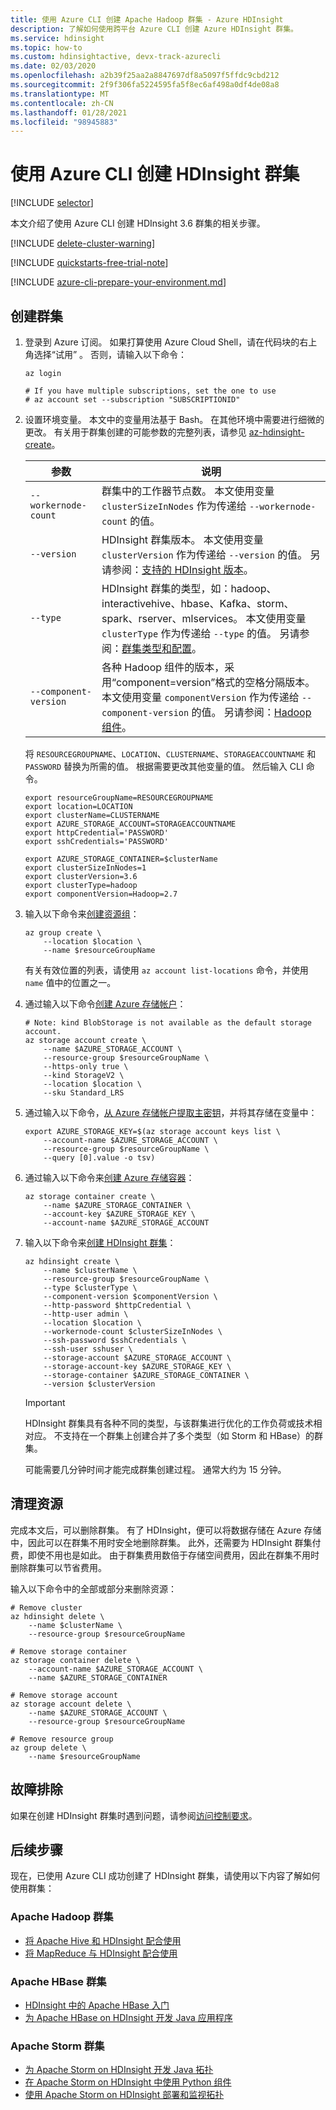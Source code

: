 ```yaml
---
title: 使用 Azure CLI 创建 Apache Hadoop 群集 - Azure HDInsight
description: 了解如何使用跨平台 Azure CLI 创建 Azure HDInsight 群集。
ms.service: hdinsight
ms.topic: how-to
ms.custom: hdinsightactive, devx-track-azurecli
ms.date: 02/03/2020
ms.openlocfilehash: a2b39f25aa2a8847697df8a5097f5ffdc9cbd212
ms.sourcegitcommit: 2f9f306fa5224595fa5f8ec6af498a0df4de08a8
ms.translationtype: MT
ms.contentlocale: zh-CN
ms.lasthandoff: 01/28/2021
ms.locfileid: "98945883"
---
```

# <a name="create-hdinsight-clusters-using-the-azure-cli"></a>使用 Azure CLI 创建 HDInsight 群集

[!INCLUDE [selector](../../includes/hdinsight-create-linux-cluster-selector.md)]

本文介绍了使用 Azure CLI 创建 HDInsight 3.6 群集的相关步骤。

[!INCLUDE [delete-cluster-warning](../../includes/hdinsight-delete-cluster-warning.md)]

[!INCLUDE [quickstarts-free-trial-note](../../includes/quickstarts-free-trial-note.md)]

[!INCLUDE [azure-cli-prepare-your-environment.md](../../includes/azure-cli-prepare-your-environment.md)]

## <a name="create-a-cluster"></a>创建群集

1. 登录到 Azure 订阅。 如果打算使用 Azure Cloud Shell，请在代码块的右上角选择“试用”  。 否则，请输入以下命令：

    ```azurecli-interactive
    az login

    # If you have multiple subscriptions, set the one to use
    # az account set --subscription "SUBSCRIPTIONID"
    ```

2. 设置环境变量。 本文中的变量用法基于 Bash。 在其他环境中需要进行细微的更改。 有关用于群集创建的可能参数的完整列表，请参见 [az-hdinsight-create](/cli/azure/hdinsight#az-hdinsight-create)。

    |参数 | 说明 |
    |---|---|
    |`--workernode-count`| 群集中的工作器节点数。 本文使用变量 `clusterSizeInNodes` 作为传递给 `--workernode-count` 的值。 |
    |`--version`| HDInsight 群集版本。 本文使用变量 `clusterVersion` 作为传递给 `--version` 的值。 另请参阅：[支持的 HDInsight 版本](./hdinsight-component-versioning.md#supported-hdinsight-versions)。|
    |`--type`| HDInsight 群集的类型，如：hadoop、interactivehive、hbase、Kafka、storm、spark、rserver、mlservices。  本文使用变量 `clusterType` 作为传递给 `--type` 的值。 另请参阅：[群集类型和配置](./hdinsight-hadoop-provision-linux-clusters.md#cluster-type)。|
    |`--component-version`|各种 Hadoop 组件的版本，采用“component=version”格式的空格分隔版本。 本文使用变量 `componentVersion` 作为传递给 `--component-version` 的值。 另请参阅：[Hadoop 组件](./hdinsight-component-versioning.md#apache-components-available-with-different-hdinsight-versions)。|

    将 `RESOURCEGROUPNAME`、`LOCATION`、`CLUSTERNAME`、`STORAGEACCOUNTNAME` 和 `PASSWORD` 替换为所需的值。 根据需要更改其他变量的值。 然后输入 CLI 命令。

    ```azurecli-interactive
    export resourceGroupName=RESOURCEGROUPNAME
    export location=LOCATION
    export clusterName=CLUSTERNAME
    export AZURE_STORAGE_ACCOUNT=STORAGEACCOUNTNAME
    export httpCredential='PASSWORD'
    export sshCredentials='PASSWORD'

    export AZURE_STORAGE_CONTAINER=$clusterName
    export clusterSizeInNodes=1
    export clusterVersion=3.6
    export clusterType=hadoop
    export componentVersion=Hadoop=2.7
    ```

3. 输入以下命令来[创建资源组](/cli/azure/group#az-group-create)：

    ```azurecli-interactive
    az group create \
        --location $location \
        --name $resourceGroupName
    ```

    有关有效位置的列表，请使用 `az account list-locations` 命令，并使用 `name` 值中的位置之一。

4. 通过输入以下命令[创建 Azure 存储帐户](/cli/azure/storage/account#az-storage-account-create)：

    ```azurecli-interactive
    # Note: kind BlobStorage is not available as the default storage account.
    az storage account create \
        --name $AZURE_STORAGE_ACCOUNT \
        --resource-group $resourceGroupName \
        --https-only true \
        --kind StorageV2 \
        --location $location \
        --sku Standard_LRS
    ```

5. 通过输入以下命令，[从 Azure 存储帐户提取主密钥](/cli/azure/storage/account/keys#az-storage-account-keys-list)，并将其存储在变量中：

    ```azurecli-interactive
    export AZURE_STORAGE_KEY=$(az storage account keys list \
        --account-name $AZURE_STORAGE_ACCOUNT \
        --resource-group $resourceGroupName \
        --query [0].value -o tsv)
    ```

6. 通过输入以下命令来[创建 Azure 存储容器](/cli/azure/storage/container#az-storage-container-create)：

    ```azurecli-interactive
    az storage container create \
        --name $AZURE_STORAGE_CONTAINER \
        --account-key $AZURE_STORAGE_KEY \
        --account-name $AZURE_STORAGE_ACCOUNT
    ```

7. 输入以下命令来[创建 HDInsight 群集](/cli/azure/hdinsight#az-hdinsight-create)：

    ```azurecli-interactive
    az hdinsight create \
        --name $clusterName \
        --resource-group $resourceGroupName \
        --type $clusterType \
        --component-version $componentVersion \
        --http-password $httpCredential \
        --http-user admin \
        --location $location \
        --workernode-count $clusterSizeInNodes \
        --ssh-password $sshCredentials \
        --ssh-user sshuser \
        --storage-account $AZURE_STORAGE_ACCOUNT \
        --storage-account-key $AZURE_STORAGE_KEY \
        --storage-container $AZURE_STORAGE_CONTAINER \
        --version $clusterVersion
    ```

    > [!IMPORTANT]  
    > HDInsight 群集具有各种不同的类型，与该群集进行优化的工作负荷或技术相对应。 不支持在一个群集上创建合并了多个类型（如 Storm 和 HBase）的群集。

    可能需要几分钟时间才能完成群集创建过程。 通常大约为 15 分钟。

## <a name="clean-up-resources"></a>清理资源

完成本文后，可以删除群集。 有了 HDInsight，便可以将数据存储在 Azure 存储中，因此可以在群集不用时安全地删除群集。 此外，还需要为 HDInsight 群集付费，即使不用也是如此。 由于群集费用数倍于存储空间费用，因此在群集不用时删除群集可以节省费用。

输入以下命令中的全部或部分来删除资源：

```azurecli-interactive
# Remove cluster
az hdinsight delete \
    --name $clusterName \
    --resource-group $resourceGroupName

# Remove storage container
az storage container delete \
    --account-name $AZURE_STORAGE_ACCOUNT \
    --name $AZURE_STORAGE_CONTAINER

# Remove storage account
az storage account delete \
    --name $AZURE_STORAGE_ACCOUNT \
    --resource-group $resourceGroupName

# Remove resource group
az group delete \
    --name $resourceGroupName
```

## <a name="troubleshoot"></a>故障排除

如果在创建 HDInsight 群集时遇到问题，请参阅[访问控制要求](./hdinsight-hadoop-customize-cluster-linux.md#access-control)。

## <a name="next-steps"></a>后续步骤

现在，已使用 Azure CLI 成功创建了 HDInsight 群集，请使用以下内容了解如何使用群集：

### <a name="apache-hadoop-clusters"></a>Apache Hadoop 群集

* [将 Apache Hive 和 HDInsight 配合使用](hadoop/hdinsight-use-hive.md)
* [将 MapReduce 与 HDInsight 配合使用](hadoop/hdinsight-use-mapreduce.md)

### <a name="apache-hbase-clusters"></a>Apache HBase 群集

* [HDInsight 中的 Apache HBase 入门](hbase/apache-hbase-tutorial-get-started-linux.md)
* [为 Apache HBase on HDInsight 开发 Java 应用程序](hbase/apache-hbase-build-java-maven-linux.md)

### <a name="apache-storm-clusters"></a>Apache Storm 群集

* [为 Apache Storm on HDInsight 开发 Java 拓扑](storm/apache-storm-develop-java-topology.md)
* [在 Apache Storm on HDInsight 中使用 Python 组件](storm/apache-storm-develop-python-topology.md)
* [使用 Apache Storm on HDInsight 部署和监视拓扑](storm/apache-storm-deploy-monitor-topology-linux.md)
